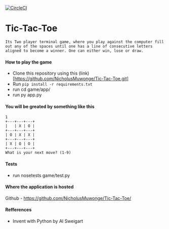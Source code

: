 [![CircleCI](https://circleci.com/gh/NicholusMuwonge/Tic-Tac-Toe/tree/master.svg?style=svg)](https://circleci.com/gh/NicholusMuwonge/Tic-Tac-Toe/tree/master)



# Tic-Tac-Toe
```Its Two player terminal game, where you play against the computer fill out any of the spaces until one has a line of consecutive letters aligned to become a winner. One can either win, lose or draw.```

#### How to play the game

- Clone this repository using this (link)[https://github.com/NicholusMuwonge/Tic-Tac-Toe.git]
- Run ``` pip install -r requirements.txt ```
- run cd game/app/
- run py app.py

#### You will be greated by something like this

```
1
+---+---+---+
|   | X | O |
+---+---+---+
| O | X | X |
+---+---+---+
| X | O | O |
+---+---+---+
What is your next move? (1-9)

```

#### Tests 
- run nosetests game/test.py


#### Where the application is hosted
Github - https://github.com/NicholusMuwonge/Tic-Tac-Toe/

#### Refferences
- Invent with Python by Al Sweigart
